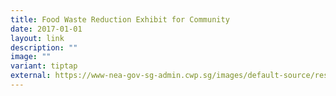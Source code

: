 ```yaml
---
title: Food Waste Reduction Exhibit for Community
date: 2017-01-01
layout: link
description: ""
image: ""
variant: tiptap
external: https://www-nea-gov-sg-admin.cwp.sg/images/default-source/resources/-ex-fw1-food-waste-reduction-community-exhibite202bcf2e2e847558be39ad457d5072e.jpg
---
```

